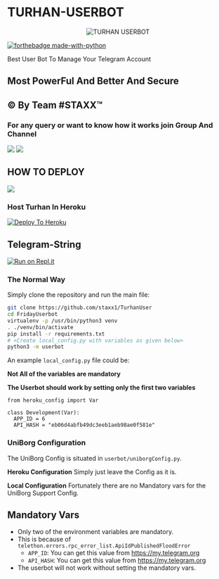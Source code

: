 # TURHAN-USERBOT

<p align="center">
<img src="https://i.imgyukle.com/2020/05/22/yrdk3x.jpg" alt="TURHAN USERBOT">


[![forthebadge made-with-python](http://ForTheBadge.com/images/badges/made-with-python.svg)](https://www.python.org/)



Best User Bot To Manage Your Telegram Account 
## Most PowerFul And Better And Secure

## © By Team #STAXX™

### For any query or want to know how it works join Group And Channel 

<a href="https://t.me/turhanuserbott"><img src="https://i.imgyukle.com/2020/05/22/yrdk3x.jpg"></a>
<a href="https://t.me/turhanuser"><img src="https://i.imgyukle.com/2020/05/22/yrdk3x.jpg"></a>

## HOW TO DEPLOY 

<a href="https://youtu.be/xfHcm_e92eQ"><img src="https://img.shields.io/badge/How%20To-Deploy-red.svg?logo=Youtube"></a>


### Host Turhan In Heroku

[![Deploy To Heroku](https://www.herokucdn.com/deploy/button.svg)](https://heroku.com/deploy?template=https://github.com/staxx1/TurhanUser)

## Telegram-String

[![Run on Repl.it](https://repl.it/badge/github/STARKGANG/friday)](https://friday.starkgang.repl.run)


### The Normal Way

Simply clone the repository and run the main file:
```sh
git clone https://github.com/staxx1/TurhanUser
cd FridayUserbot
virtualenv -p /usr/bin/python3 venv
. ./venv/bin/activate
pip install -r requirements.txt
# <Create local_config.py with variables as given below>
python3 -m userbot
```

An example `local_config.py` file could be:

**Not All of the variables are mandatory**

__The Userbot should work by setting only the first two variables__

```python3
from heroku_config import Var

class Development(Var):
  APP_ID = 6
  API_HASH = "eb06d4abfb49dc3eeb1aeb98ae0f581e"
```


### UniBorg Configuration


The UniBorg Config is situated in `userbot/uniborgConfig.py`.

**Heroku Configuration**
Simply just leave the Config as it is.

**Local Configuration**
Fortunately there are no Mandatory vars for the UniBorg Support Config.

## Mandatory Vars

- Only two of the environment variables are mandatory.
- This is because of `telethon.errors.rpc_error_list.ApiIdPublishedFloodError`
    - `APP_ID`:   You can get this value from https://my.telegram.org
    - `API_HASH`:   You can get this value from https://my.telegram.org
- The userbot will not work without setting the mandatory vars.

